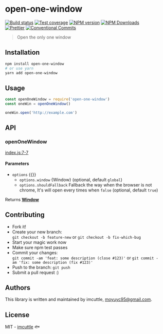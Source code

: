 # open-one-window

[![Build status](https://img.shields.io/travis/imcuttle/open-one-window/master.svg?style=flat-square)](https://travis-ci.org/imcuttle/open-one-window)
[![Test coverage](https://img.shields.io/codecov/c/github/imcuttle/open-one-window.svg?style=flat-square)](https://codecov.io/github/imcuttle/open-one-window?branch=master)
[![NPM version](https://img.shields.io/npm/v/open-one-window.svg?style=flat-square)](https://www.npmjs.com/package/open-one-window)
[![NPM Downloads](https://img.shields.io/npm/dm/open-one-window.svg?style=flat-square&maxAge=43200)](https://www.npmjs.com/package/open-one-window)
[![Prettier](https://img.shields.io/badge/code_style-prettier-ff69b4.svg?style=flat-square)](https://prettier.io/)
[![Conventional Commits](https://img.shields.io/badge/Conventional%20Commits-1.0.0-yellow.svg?style=flat-square)](https://conventionalcommits.org)

> Open the only one window

## Installation

```bash
npm install open-one-window
# or use yarn
yarn add open-one-window
```

## Usage

```javascript
const openOneWindow = require('open-one-window')
const oneWin = openOneWindow()

oneWin.open('http://example.com')
```

## API

<!-- Generated by documentation.js. Update this documentation by updating the source code. -->

### openOneWindow

[index.js:7-7](https://github.com/imcuttle/open-one-window/blob/b4b0ac77a1b5c4808e7de1ef4e34ec010916ea2f/index.js#L7-L7 'Source code on GitHub')

#### Parameters

- `options` {{}}
  - `options.window` {Window} (optional, default `global`)
  - `options.shouldFallback` Fallback the way when the browser is not chrome, It's will open every times when `false` (optional, default `true`)

Returns **[Window](https://developer.mozilla.org/docs/Web/API/Window)**

## Contributing

- Fork it!
- Create your new branch:  
  `git checkout -b feature-new` or `git checkout -b fix-which-bug`
- Start your magic work now
- Make sure npm test passes
- Commit your changes:  
  `git commit -am 'feat: some description (close #123)'` or `git commit -am 'fix: some description (fix #123)'`
- Push to the branch: `git push`
- Submit a pull request :)

## Authors

This library is written and maintained by imcuttle, <a href="mailto:moyuyc95@gmail.com">moyuyc95@gmail.com</a>.

## License

MIT - [imcuttle](https://github.com/imcuttle) 🐟

